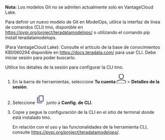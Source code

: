 **Nota:** Los modelos Git no se admiten actualmente solo en VantageCloud Lake.

Para definir un nuevo modelo de Git en ModelOps, utilice la interfaz de línea de comandos (CLI) tmo, disponible en <https://pypi.org/project/teradatamodelops/> o utilizando el comando pip install teradatamodelops.

(Para VantageCloud Lake): Consulte el artículo de la base de conocimientos KB0060294 disponible en <https://docs.teradata.com/> para usar CLI. Debe iniciar sesión para poder buscarlo.

Utilice los detalles de la sesión para configurar la CLI tmo.

1.  En la barra de herramientas, seleccione **Tu cuenta** ![Person icon](Images/mci1652327190262.svg) \> **Detalles de la sesión**.

2.  Seleccione ![Note icon](Images/eaz1744727994846.png) junto a **Config. de CLI**.

3.  Copie y pegue la configuración de la CLI en el sitio de terminal donde está instalado tmo.

    En relación con el uso y las funcionalidades de la herramienta CLI, consulte <https://pypi.org/project/teradatamodelops/>.
